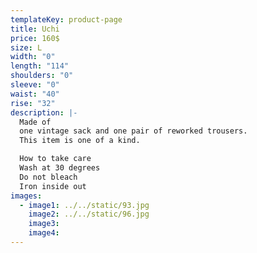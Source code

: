 ```yaml
---
templateKey: product-page
title: Uchi
price: 160$
size: L
width: "0"
length: "114"
shoulders: "0"
sleeve: "0"
waist: "40"
rise: "32"
description: |-
  Made of
  one vintage sack and one pair of reworked trousers.
  This item is one of a kind.

  How to take care
  Wash at 30 degrees
  Do not bleach
  Iron inside out
images:
  - image1: ../../static/93.jpg
    image2: ../../static/96.jpg
    image3:
    image4:
---
```

